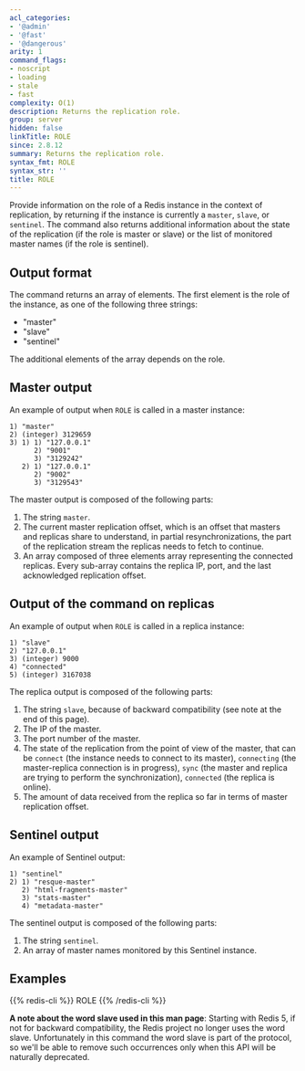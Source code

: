 ```yaml
---
acl_categories:
- '@admin'
- '@fast'
- '@dangerous'
arity: 1
command_flags:
- noscript
- loading
- stale
- fast
complexity: O(1)
description: Returns the replication role.
group: server
hidden: false
linkTitle: ROLE
since: 2.8.12
summary: Returns the replication role.
syntax_fmt: ROLE
syntax_str: ''
title: ROLE
---
```

Provide information on the role of a Redis instance in the context of replication, by returning if the instance is currently a `master`, `slave`, or `sentinel`. The command also returns additional information about the state of the replication (if the role is master or slave) or the list of monitored master names (if the role is sentinel).

## Output format

The command returns an array of elements. The first element is the role of
the instance, as one of the following three strings:

* "master"
* "slave"
* "sentinel"

The additional elements of the array depends on the role.

## Master output

An example of output when `ROLE` is called in a master instance:

```
1) "master"
2) (integer) 3129659
3) 1) 1) "127.0.0.1"
      2) "9001"
      3) "3129242"
   2) 1) "127.0.0.1"
      2) "9002"
      3) "3129543"
```

The master output is composed of the following parts:

1. The string `master`.
2. The current master replication offset, which is an offset that masters and replicas share to understand, in partial resynchronizations, the part of the replication stream the replicas needs to fetch to continue.
3. An array composed of three elements array representing the connected replicas. Every sub-array contains the replica IP, port, and the last acknowledged replication offset.

## Output of the command on replicas

An example of output when `ROLE` is called in a replica instance:

```
1) "slave"
2) "127.0.0.1"
3) (integer) 9000
4) "connected"
5) (integer) 3167038
```

The replica output is composed of the following parts:

1. The string `slave`, because of backward compatibility (see note at the end of this page).
2. The IP of the master.
3. The port number of the master.
4. The state of the replication from the point of view of the master, that can be `connect` (the instance needs to connect to its master), `connecting` (the master-replica connection is in progress), `sync` (the master and replica are trying to perform the synchronization), `connected` (the replica is online).
5. The amount of data received from the replica so far in terms of master replication offset.

## Sentinel output

An example of Sentinel output:

```
1) "sentinel"
2) 1) "resque-master"
   2) "html-fragments-master"
   3) "stats-master"
   4) "metadata-master"
```

The sentinel output is composed of the following parts:

1. The string `sentinel`.
2. An array of master names monitored by this Sentinel instance.

## Examples

{{% redis-cli %}}
ROLE
{{% /redis-cli %}}


**A note about the word slave used in this man page**: Starting with Redis 5, if not for backward compatibility, the Redis project no longer uses the word slave. Unfortunately in this command the word slave is part of the protocol, so we'll be able to remove such occurrences only when this API will be naturally deprecated.
